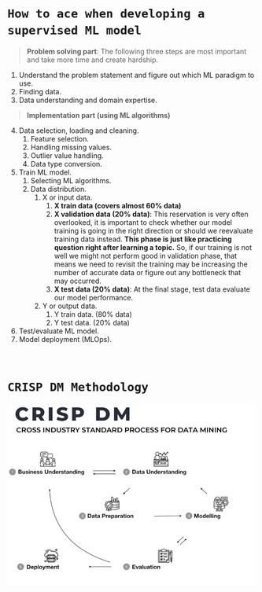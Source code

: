 # **```How to ace when developing a supervised ML model```**

> **Problem solving part**: The following three steps are most important and take more time and create hardship.

1. Understand the problem statement and figure out which ML paradigm to use.
2. Finding data.
3. Data understanding and domain expertise. 

> **Implementation part (using ML algorithms)**

4. Data selection, loading and cleaning.
   1. Feature selection.
   2. Handling missing values.
   3. Outlier value handling.
   4. Data type conversion.
5. Train ML model.
   1. Selecting ML algorithms.
   2. Data distribution.
      1. X or input data.
         1. **X train data (covers almost 60% data)**
         2. **X validation data (20% data)**: This reservation is very often overlooked, it is important to check whether our model training is going in the right direction or should we reevaluate training data instead. **This phase is just like practicing question right after learning a topic.** So, if our training is not well we might not perform good in validation phase, that means we need to revisit the training may be increasing the number of accurate data or figure out any bottleneck that may occurred.
         3. **X test data (20% data)**: At the final stage, test data evaluate our model performance.
      2. Y or output data.
         1. Y train data. (80% data)
         2. Y test data. (20% data) 
6. Test/evaluate ML model.
7. Model deployment (MLOps).

&nbsp;

# **```CRISP DM Methodology```**
![](20240419173329.png)


